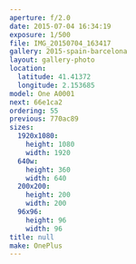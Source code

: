 ```yaml
---
aperture: f/2.0
date: 2015-07-04 16:34:19
exposure: 1/500
file: IMG_20150704_163417
gallery: 2015-spain-barcelona
layout: gallery-photo
location:
  latitude: 41.41372
  longitude: 2.153685
model: One A0001
next: 66e1ca2
ordering: 55
previous: 770ac89
sizes:
  1920x1080:
    height: 1080
    width: 1920
  640w:
    height: 360
    width: 640
  200x200:
    height: 200
    width: 200
  96x96:
    height: 96
    width: 96
title: null
make: OnePlus
---
```

